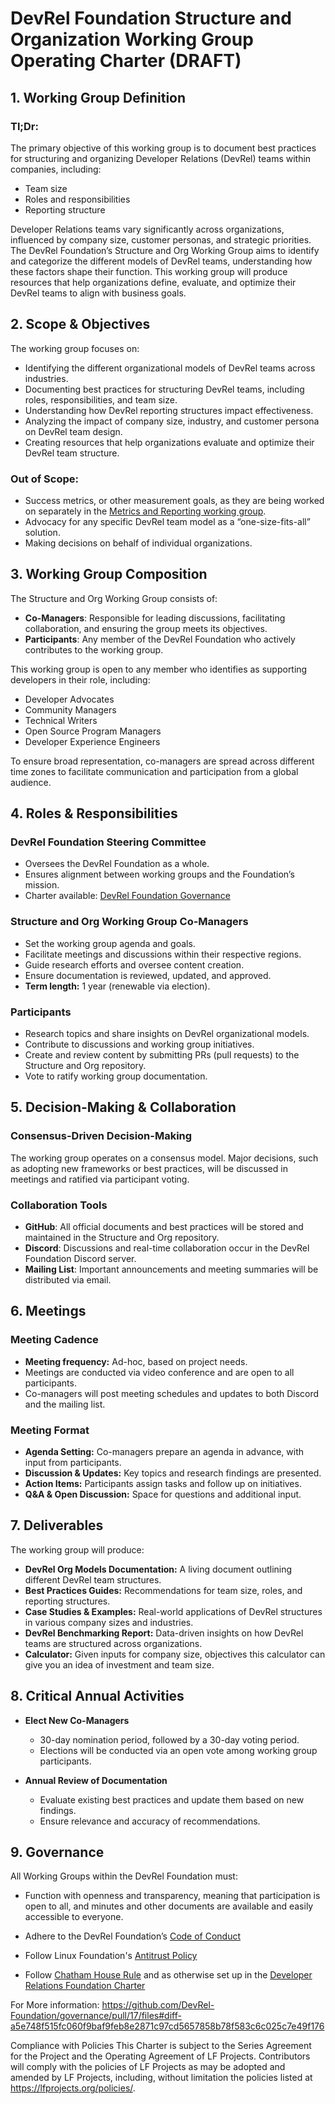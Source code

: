# DevRel Foundation Structure and Organization Working Group Operating Charter (DRAFT)

## 1. Working Group Definition

### Tl;Dr:
The primary objective of this working group is to document best practices for structuring and organizing Developer Relations (DevRel) teams within companies, including:
- Team size
- Roles and responsibilities
- Reporting structure

Developer Relations teams vary significantly across organizations, influenced by company size, customer personas, and strategic priorities. The DevRel Foundation’s Structure and Org Working Group aims to identify and categorize the different models of DevRel teams, understanding how these factors shape their function. This working group will produce resources that help organizations define, evaluate, and optimize their DevRel teams to align with business goals.

## 2. Scope & Objectives

The working group focuses on:
- Identifying the different organizational models of DevRel teams across industries.
- Documenting best practices for structuring DevRel teams, including roles, responsibilities, and team size.
- Understanding how DevRel reporting structures impact effectiveness.
- Analyzing the impact of company size, industry, and customer persona on DevRel team design.
- Creating resources that help organizations evaluate and optimize their DevRel team structure.

### Out of Scope:
- Success metrics, or other measurement goals, as they are being worked on separately in the [Metrics and Reporting working group](https://github.com/DevRel-Foundation/wg-metrics-reporting).
- Advocacy for any specific DevRel team model as a “one-size-fits-all” solution.
- Making decisions on behalf of individual organizations.

## 3. Working Group Composition

The Structure and Org Working Group consists of:
- **Co-Managers**: Responsible for leading discussions, facilitating collaboration, and ensuring the group meets its objectives.
- **Participants**: Any member of the DevRel Foundation who actively contributes to the working group.

This working group is open to any member who identifies as supporting developers in their role, including:
- Developer Advocates
- Community Managers
- Technical Writers
- Open Source Program Managers
- Developer Experience Engineers

To ensure broad representation, co-managers are spread across different time zones to facilitate communication and participation from a global audience.

## 4. Roles & Responsibilities

### DevRel Foundation Steering Committee
- Oversees the DevRel Foundation as a whole.
- Ensures alignment between working groups and the Foundation’s mission.
- Charter available: [DevRel Foundation Governance](https://github.com/DevRel-Foundation/governance/blob/main/Technical_Charter_v1.0.adoc)

### Structure and Org Working Group Co-Managers
- Set the working group agenda and goals.
- Facilitate meetings and discussions within their respective regions.
- Guide research efforts and oversee content creation.
- Ensure documentation is reviewed, updated, and approved.
- **Term length:** 1 year (renewable via election).

### Participants
- Research topics and share insights on DevRel organizational models.
- Contribute to discussions and working group initiatives.
- Create and review content by submitting PRs (pull requests) to the Structure and Org repository.
- Vote to ratify working group documentation.

## 5. Decision-Making & Collaboration

### Consensus-Driven Decision-Making
The working group operates on a consensus model. Major decisions, such as adopting new frameworks or best practices, will be discussed in meetings and ratified via participant voting.

### Collaboration Tools
- **GitHub**: All official documents and best practices will be stored and maintained in the Structure and Org repository.
- **Discord**: Discussions and real-time collaboration occur in the DevRel Foundation Discord server.
- **Mailing List**: Important announcements and meeting summaries will be distributed via email.

## 6. Meetings

### Meeting Cadence
- **Meeting frequency:** Ad-hoc, based on project needs.
- Meetings are conducted via video conference and are open to all participants.
- Co-managers will post meeting schedules and updates to both Discord and the mailing list.

### Meeting Format
- **Agenda Setting:** Co-managers prepare an agenda in advance, with input from participants.
- **Discussion & Updates:** Key topics and research findings are presented.
- **Action Items:** Participants assign tasks and follow up on initiatives.
- **Q&A & Open Discussion:** Space for questions and additional input.

## 7. Deliverables

The working group will produce:
- **DevRel Org Models Documentation:** A living document outlining different DevRel team structures.
- **Best Practices Guides:** Recommendations for team size, roles, and reporting structures.
- **Case Studies & Examples:** Real-world applications of DevRel structures in various company sizes and industries.
- **DevRel Benchmarking Report:** Data-driven insights on how DevRel teams are structured across organizations.
- **Calculator:** Given inputs for company size, objectives this calculator can give you an idea of investment and team size.

## 8. Critical Annual Activities

- **Elect New Co-Managers**
  - 30-day nomination period, followed by a 30-day voting period.
  - Elections will be conducted via an open vote among working group participants.

- **Annual Review of Documentation**
  - Evaluate existing best practices and update them based on new findings.
  - Ensure relevance and accuracy of recommendations.

## 9. Governance

All Working Groups within the DevRel Foundation must:

- Function with openness and transparency, meaning that participation is open to all, and minutes and other documents are available and easily accessible to everyone.

- Adhere to the DevRel Foundation’s [Code of Conduct](https://github.com/DevRel-Foundation/governance/blob/main/code_of_conduct.md)

- Follow Linux Foundation's [Antitrust Policy](https://www.linuxfoundation.org/legal/antitrust-policy)

- Follow [Chatham House Rule](https://www.chathamhouse.org/about-us/chatham-house-rule) and as otherwise set up in the [Developer Relations Foundation Charter](https://github.com/DevRel-Foundation/governance/blob/main/Technical_Charter_v1.0.adoc)

For More information: <https://github.com/DevRel-Foundation/governance/pull/17/files#diff-a5e748f515fc060f9baf9feb8e2871c97cd5657858b78f583c6c025c7e49f176>

Compliance with Policies This Charter is subject to the Series Agreement for the Project and the Operating Agreement of LF Projects. Contributors will comply with the policies of LF Projects as may be adopted and amended by LF Projects, including, without limitation the policies listed at <https://lfprojects.org/policies/>.
